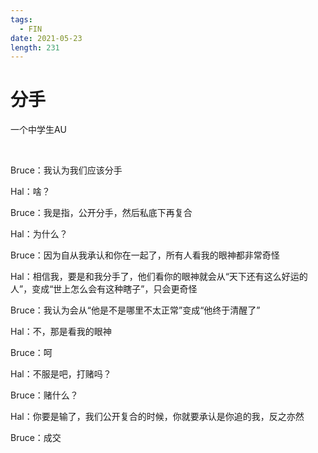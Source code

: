 ```yaml
---
tags:
  - FIN
date: 2021-05-23
length: 231
---
```


# 分手

一个中学生AU

<br>

Bruce：我认为我们应该分手

Hal：啥？

Bruce：我是指，公开分手，然后私底下再复合

Hal：为什么？

Bruce：因为自从我承认和你在一起了，所有人看我的眼神都非常奇怪

Hal：相信我，要是和我分手了，他们看你的眼神就会从“天下还有这么好运的人”，变成“世上怎么会有这种瞎子”，只会更奇怪

Bruce：我认为会从“他是不是哪里不太正常”变成“他终于清醒了”

Hal：不，那是看我的眼神

Bruce：呵

Hal：不服是吧，打赌吗？

Bruce：赌什么？

Hal：你要是输了，我们公开复合的时候，你就要承认是你追的我，反之亦然

Bruce：成交
